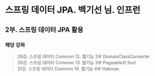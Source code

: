 # 스프링 데이터 JPA. 백기선 님. 인프런

## 2부. 스프링 데이터 JPA 활용
### 해당 강좌

> 29강. 스프링 데이터 Common 12. 웹기능 2부 DomainClassConverter<br>
> 30강. 스프링 데이터 Common 13. 웹기능 3부 Pageable과 Sort<br>
> 31강. 스프링 데이터 Common 14. 웹기능 4부 Hateoas<br>